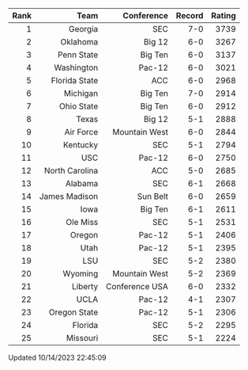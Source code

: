 | Rank  | Team                 | Conference           | Record   | Rating |
| ---:  | ---:                 | ---:                 | ---:     | ---:   |
| 1     | Georgia              | SEC                  | 7-0      | 3739   |
| 2     | Oklahoma             | Big 12               | 6-0      | 3267   |
| 3     | Penn State           | Big Ten              | 6-0      | 3137   |
| 4     | Washington           | Pac-12               | 6-0      | 3021   |
| 5     | Florida State        | ACC                  | 6-0      | 2968   |
| 6     | Michigan             | Big Ten              | 7-0      | 2914   |
| 7     | Ohio State           | Big Ten              | 6-0      | 2912   |
| 8     | Texas                | Big 12               | 5-1      | 2888   |
| 9     | Air Force            | Mountain West        | 6-0      | 2844   |
| 10    | Kentucky             | SEC                  | 5-1      | 2794   |
| 11    | USC                  | Pac-12               | 6-0      | 2750   |
| 12    | North Carolina       | ACC                  | 5-0      | 2685   |
| 13    | Alabama              | SEC                  | 6-1      | 2668   |
| 14    | James Madison        | Sun Belt             | 6-0      | 2659   |
| 15    | Iowa                 | Big Ten              | 6-1      | 2611   |
| 16    | Ole Miss             | SEC                  | 5-1      | 2531   |
| 17    | Oregon               | Pac-12               | 5-1      | 2406   |
| 18    | Utah                 | Pac-12               | 5-1      | 2395   |
| 19    | LSU                  | SEC                  | 5-2      | 2380   |
| 20    | Wyoming              | Mountain West        | 5-2      | 2369   |
| 21    | Liberty              | Conference USA       | 6-0      | 2332   |
| 22    | UCLA                 | Pac-12               | 4-1      | 2307   |
| 23    | Oregon State         | Pac-12               | 5-1      | 2306   |
| 24    | Florida              | SEC                  | 5-2      | 2295   |
| 25    | Missouri             | SEC                  | 5-1      | 2224   |

Updated 10/14/2023 22:45:09

